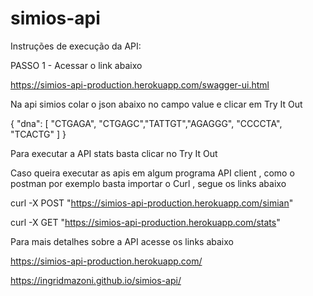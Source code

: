 # simios-api


Instruções de execução da API:

PASSO 1 - Acessar o link abaixo

https://simios-api-production.herokuapp.com/swagger-ui.html

Na api simios colar o json abaixo no campo value e clicar em Try It Out 

{
  "dna": [
   "CTGAGA", "CTGAGC","TATTGT","AGAGGG", "CCCCTA", "TCACTG"
  ]
}

Para executar a API stats basta clicar no Try It Out 

Caso queira executar as apis em algum programa API client , como o postman por exemplo basta importar o Curl , segue os links abaixo


curl -X POST "https://simios-api-production.herokuapp.com/simian"


curl -X GET "https://simios-api-production.herokuapp.com/stats"


Para mais detalhes sobre a API acesse os links abaixo

https://simios-api-production.herokuapp.com/

https://ingridmazoni.github.io/simios-api/


  
    
    
    
